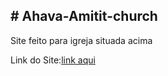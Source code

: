 <h2># Ahava-Amitit-church</h2>
<p>Site feito para igreja situada acima</p>
<p>Link do Site:<a href="#">link aqui</a></p>

